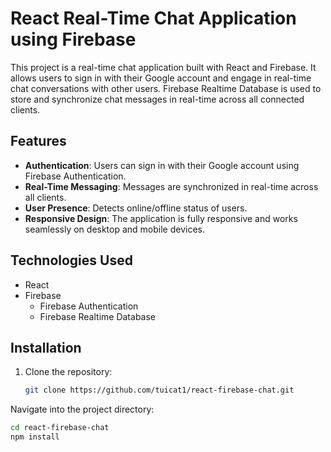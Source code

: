 # React Real-Time Chat Application using Firebase

This project is a real-time chat application built with React and Firebase. It allows users to sign in with their Google account and engage in real-time chat conversations with other users. Firebase Realtime Database is used to store and synchronize chat messages in real-time across all connected clients.

## Features

- **Authentication**: Users can sign in with their Google account using Firebase Authentication.
- **Real-Time Messaging**: Messages are synchronized in real-time across all clients.
- **User Presence**: Detects online/offline status of users.
- **Responsive Design**: The application is fully responsive and works seamlessly on desktop and mobile devices.

## Technologies Used

- React
- Firebase
  - Firebase Authentication
  - Firebase Realtime Database

## Installation

1. Clone the repository:

   ```bash
   git clone https://github.com/tuicat1/react-firebase-chat.git

Navigate into the project directory:

  ```bash
  cd react-firebase-chat
  npm install

